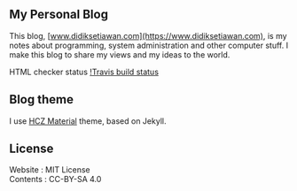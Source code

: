 ## My Personal Blog

This blog, [www.didiksetiawan.com](https://www.didiksetiawan.com), is my notes
about programming, system administration and other computer stuff. I make this
blog to share my views and my ideas to the world.

HTML checker status [!Travis build status](https://travis-ci.org/dstw/dstw.github.io.svg?branch=source)

## Blog theme

I use [HCZ Material](https://codeasashu.github.io/hcz-jekyll-blog/) theme, based on Jekyll.

## License

Website  : MIT License  
Contents : CC-BY-SA 4.0
